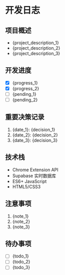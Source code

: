 # 开发日志

## 项目概述
- {project_description_1}
- {project_description_2}
- {project_description_3}

## 开发进度
- [x] {progress_1}
- [x] {progress_2}
- [ ] {pending_1}
- [ ] {pending_2}

## 重要决策记录
1. {date_1}: {decision_1}
2. {date_2}: {decision_2}
3. {date_3}: {decision_3}

## 技术栈
- Chrome Extension API
- Supabase 实时数据库
- ES6+ JavaScript
- HTML5/CSS3

## 注意事项
1. {note_1}
2. {note_2}
3. {note_3}

## 待办事项
- [ ] {todo_1}
- [ ] {todo_2}
- [ ] {todo_3} 